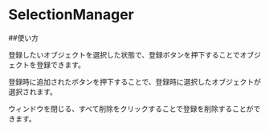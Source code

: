 # SelectionManager

##使い方

登録したいオブジェクトを選択した状態で、登録ボタンを押下することでオブジェクトを登録できます。

登録時に追加されたボタンを押下することで、登録時に選択したオブジェクトが選択されます。

ウィンドウを閉じる、すべて削除をクリックすることで登録を削除することができます。

